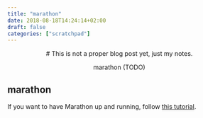 ```yaml
---
title: "marathon"
date: 2018-08-18T14:24:14+02:00
draft: false
categories: ["scratchpad"]
---
```


<center>
# This is not a proper blog post yet, just my notes.

marathon (TODO)
</center>

## marathon

If you want to have Marathon up and running, follow [this tutorial](https://vocon-it.com/2016/12/18/getting-started-with-mesos-and-marathon).

